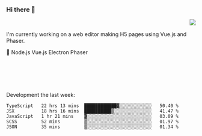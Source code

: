 ### Hi there 👋

<img align="right" src="https://github-readme-stats.vercel.app/api?username=jasonpanggo"/>

<br>
<p align="left">
I'm currently working on a web editor making H5 pages using Vue.js and Phaser.
</p>
<p align="left">
📖 Node.js Vue.js Electron Phaser
</p>
<br>
<br>
<br>
<br>

Development the last week:
<!--START_SECTION:waka-->
```text
TypeScript   22 hrs 13 mins  ████████████▓░░░░░░░░░░░░   50.40 % 
JSX          18 hrs 16 mins  ██████████▒░░░░░░░░░░░░░░   41.47 % 
JavaScript   1 hr 21 mins    ▓░░░░░░░░░░░░░░░░░░░░░░░░   03.09 % 
SCSS         52 mins         ▒░░░░░░░░░░░░░░░░░░░░░░░░   01.97 % 
JSON         35 mins         ▒░░░░░░░░░░░░░░░░░░░░░░░░   01.34 % 
```
<!--END_SECTION:waka-->

<!--
**JASONPANGGO/jasonpanggo** is a ✨ _special_ ✨ repository because its `README.md` (this file) appears on your GitHub profile.

Here are some ideas to get you started:

- 🔭 I’m currently working on ...
- 🌱 I’m currently learning ...
- 👯 I’m looking to collaborate on ...
- 🤔 I’m looking for help with ...
- 💬 Ask me about ...
- 📫 How to reach me: ...
- 😄 Pronouns: ...
- ⚡ Fun fact: ...
-->
